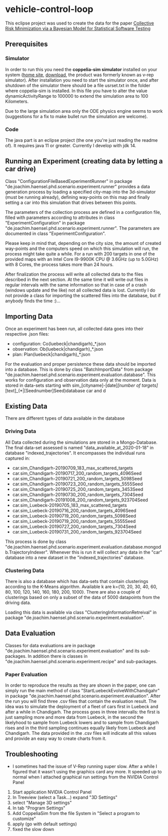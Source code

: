 # vehicle-control-loop

This eclipse project was used to create the data for the paper 
[Collective Risk Minimization via a Bayesian Model for Statistical Software Testing](https://arxiv.org/abs/2005.07460)

## Prerequisites
### Simulator
In order to run this you need the **coppelia-sim simulator** installed on your system ([home site](https://www.coppeliarobotics.com/), 
[download](https://www.coppeliarobotics.com/downloads), the product was formerly known as v-rep simulator).
After installation you need to start the simulator once, and after shutdown of 
the simulator there should be a file usrset.txt in the folder where coppelia-sim is installed. In this file you have to alter the value dynamicActivityRange to 
100000 to extend the simulation area to 100 Kilometers. 

Due to the large simulation area only the ODE physics engine seems to work (suggestions for a fix to make bullet run the simulation are welcome).

### Code
The java part is an eclipse project (the one you're just reading the readme of). It requires java 11 or greater. Currently I develop with jdk 14. 

## Running an Experiment (creating data by letting a car drive)
Class "ConfigurationFileBasedExperimentRunner" in package "de.joachim.haensel.phd.scenario.experiment.runner" provides a data generation process by loading a specified city-map into the 3d-simulator (must be running already), defining way-points on this map and finally setting a car into this simulation that drives between this points. 

The parameters of the collection process are defined in a configuration file, filled with parameters according to attributes in class "ExperimentConfiguration" in package "de.joachim.haensel.phd.scenario.experiment.runner". The parameters are documented in class "ExperimentConfiguration". 

Please keep in mind that, depending on the city size, the amount of created way-points and the computers speed on which this simulation will run, the process might take quite a while. For a run with 200 targets in one of the provided maps with an Intel Core I9-9900K CPU @ 3.6GHz (up to 5.0GHz) with 8 Cores, the process takes more than 24 hours. 

After finalization the process will write all collected data to the files described in the next section. At the same time it will write out files in regular intervals with the same information so that in case of a crash (windows update and the like) not all collected data is lost. Currently I do not provide a class for importing the scattered files into the database, but if anybody finds the time :)...

## Importing Data
Once an experiment has been run, all collected data goes into their respective .json files:
* configuration: Co(luebeck|chandigarh)_*.json
* observation: Ob(luebeck|chandigarh)_*.json
* plan: Plan(luebeck|chandigarh)_*.json

For the evaluation and proper persistence these data should be imported into a database. This is done by class "BatchImportData" from package "de.joachim.haensel.phd.scenario.experiment.evaluation.database". This works for configuration and observation data only at the moment. Data is stored in data-sets starting with sim_[cityname]-[date]_[number of targets]_[text]_(*|[Seednumber]Seed)database car and d


## Existing Data
There are different types of data available in the database
### Driving Data
All Data collected during the simulations are stored in a Mongo-Database. The final data-set assessed is named "data_available_at_2020-01-18" in database "indexed_trajectories". It encompasses the individual runs captured in:
* car.sim_Chandigarh-20190709_183_max_scattered_targets
* car.sim_Chandigarh-20190717_200_random_targets_4096Seed
* car.sim_Chandigarh-20190721_200_random_targets_5098Seed
* car.sim_Chandigarh-20190723_200_random_targets_5555Seed
* car.sim_Chandigarh-20190725_200_random_targets_3453Seed
* car.sim_Chandigarh-20190730_200_random_targets_7304Seed
* car.sim_Chandigarh-20191008_200_random_targets_923704Seed
* car.sim_Luebeck-20190705_183_max_scattered_targets
* car.sim_Luebeck-20190716_200_random_targets_4096Seed
* car.sim_Luebeck-20190719_200_random_targets_5098Seed
* car.sim_Luebeck-20190719_200_random_targets_5555Seed
* car.sim_Luebeck-20190727_200_random_targets_7304Seed
* car.sim_Luebeck-20190731_200_random_targets_923704Seed

This process is done by class "de.joachim.haensel.phd.scenario.experiment.evaluation.database.mongodb.TrajectoryIndexer". Whenever this is run it will collect any data in the "car" database into a new dataset in the "indexed_trajectories" database.

### Clustering Data
There is also a database which has data-sets that contain clusterings according to the K-Means algorithm. Available k are k={10, 20, 30, 40, 60, 80, 100, 120, 140, 160, 180, 200, 1000}. There are also a couple of clusterings based on only a subset of the data of 5000 datapoints from the driving data.

Loading this data is available via class "ClusteringInformationRetreival" in package "de.joachim.haensel.phd.scenario.experiment.evaluation". 

## Data Evaluation
Classes for data evaluations are in package "de.joachim.haensel.phd.scenario.experiment.evaluation" and its sub-packages. In addition there is classes in "de.joachim.haensel.phd.scenario.experiment.recipe" and sub-packages.
### Paper Evaluation
In order to reproduce the results as they are shown in the paper, one can simply run the main method of class "StartLuebeckEvolveWithChandigahr" in package "de.joachim.haensel.phd.scenario.experiment.evaluation". After the run you will find three .csv files that contain the evaluation result. The idea was to simulate the deployment of a fleet of cars first in Luebeck and after a while in Chandigarh. The process goes in three intervalls: the first is just sampling more and more data from Luebeck, in the second the likelyhood to sample from Luebeck lowers and to sample from Chandigarh rises and in the third sampling continues equally likely from Luebeck and Chandigarh. The data provided in the .csv files will indicate all this values and provide an easy way to create charts from it.

## Troubleshooting
* I sometimes had the issue of V-Rep running super slow. After a while I figured that it wasn't using the graphics card any more. It speeded up to normal when I attached graphical run settings from the NVIDIA Control Panel
1. Start application NVIDIA Control Panel
1. In Treeview (select a Task...) expand "3D Settings"
1. select "Manage 3D settings" 
1. In tab "Program Settings"
1. Add CoppeliaSim from the file System in "Select a program to customize"
1. apply (go with default settings)
1. fixed the slow down